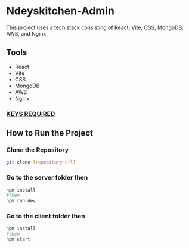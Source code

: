 # Ndeyskitchen-Admin

This project uses a tech stack consisting of React, Vite, CSS, MongoDB, AWS, and Nginx.

## Tools
- React
- Vite
- CSS
- MongoDB
- AWS
- Nginx

### <ins>KEYS REQUIRED</ins>

## How to Run the Project

### Clone the Repository
```bash
git clone [repository-url]
```
### Go to the server folder then
```bash
npm install
#then 
npm run dev
```

### Go to the client folder then
```bash
npm install
#then 
npm start
```

